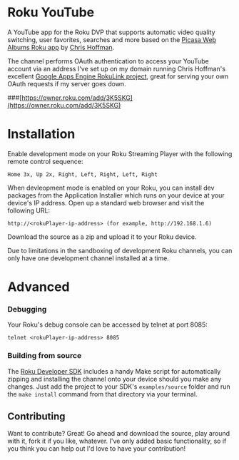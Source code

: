 Roku YouTube
=============


A YouTube app for the Roku DVP that supports automatic video quality switching, 
user favorites, searches and more based on the [Picasa Web Albums Roku app](http://bitbucket.org/chrishoffman/roku-picasa/) 
by [Chris Hoffman](http://bitbucket.org/chrishoffman).

The channel performs OAuth authentication to access your YouTube account via an 
address I've set up on my domain running Chris Hoffman's excellent [Google Apps Engine
RokuLink project](https://bitbucket.org/chrishoffman/appengine-rokulink), great for
serving your own OAuth requests if my server goes down.

###[https://owner.roku.com/add/3K5SKG](https://owner.roku.com/add/3K5SKG)

Installation
============

Enable development mode on your Roku Streaming Player with the following remote 
control sequence:

    Home 3x, Up 2x, Right, Left, Right, Left, Right

When devleopment mode is enabled on your Roku, you can install dev packages
from the Application Installer which runs on your device at your device's IP
address. Open up a standard web browser and visit the following URL:

    http://<rokuPlayer-ip-address> (for example, http://192.168.1.6)

Download the source as a zip and upload it to your Roku device.

Due to limitations in the sandboxing of development Roku channels, you can only
have one development channel installed at a time.

Advanced
========

### Debugging

Your Roku's debug console can be accessed by telnet at port 8085:

    telnet <rokuPlayer-ip-address> 8085

### Building from source

The [Roku Developer SDK](http://www.roku.com/developer) includes a handy Make script 
for automatically zipping and installing the channel onto your device should you make
any changes.  Just add the project to your SDK's `examples/source` folder and run the
`make install` command from that directory via your terminal.


Contributing
------------

Want to contribute? Great! Go ahead and download the source, play around with it, fork it 
if you like, whatever.  I've only added basic functionality, so if you think you can help
out I'd love to have your contribution!